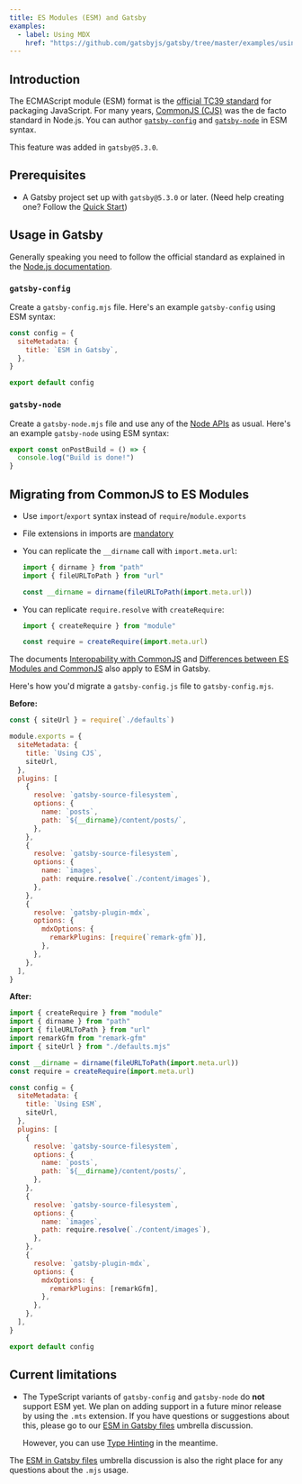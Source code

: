 ```yaml
---
title: ES Modules (ESM) and Gatsby
examples:
  - label: Using MDX
    href: "https://github.com/gatsbyjs/gatsby/tree/master/examples/using-mdx"
---
```


## Introduction

The ECMAScript module (ESM) format is the [official TC39 standard](https://tc39.es/ecma262/#sec-modules) for packaging JavaScript. For many years, [CommonJS (CJS)](https://nodejs.org/api/modules.html#modules-commonjs-modules) was the de facto standard in Node.js. You can author [`gatsby-config`](/docs/reference/config-files/gatsby-config/) and [`gatsby-node`](/docs/reference/config-files/gatsby-node/) in ESM syntax.

This feature was added in `gatsby@5.3.0`.

## Prerequisites

- A Gatsby project set up with `gatsby@5.3.0` or later. (Need help creating one? Follow the [Quick Start](/docs/quick-start/))

## Usage in Gatsby

Generally speaking you need to follow the official standard as explained in the [Node.js documentation](https://nodejs.org/api/esm.html).

### `gatsby-config`

Create a `gatsby-config.mjs` file. Here's an example `gatsby-config` using ESM syntax:

```js:title=gatsby-config.mjs
const config = {
  siteMetadata: {
    title: `ESM in Gatsby`,
  },
}

export default config
```

### `gatsby-node`

Create a `gatsby-node.mjs` file and use any of the [Node APIs](/docs/reference/config-files/gatsby-node/) as usual. Here's an example `gatsby-node` using ESM syntax:

```js:title=gatsby-node.mjs
export const onPostBuild = () => {
  console.log("Build is done!")
}
```

## Migrating from CommonJS to ES Modules

- Use `import`/`export` syntax instead of `require`/`module.exports`
- File extensions in imports are [mandatory](https://nodejs.org/api/esm.html#mandatory-file-extensions)
- You can replicate the `__dirname` call with `import.meta.url`:

  ```js
  import { dirname } from "path"
  import { fileURLToPath } from "url"

  const __dirname = dirname(fileURLToPath(import.meta.url))
  ```

- You can replicate `require.resolve` with `createRequire`:

  ```js
  import { createRequire } from "module"

  const require = createRequire(import.meta.url)
  ```

The documents [Interopability with CommonJS](https://nodejs.org/api/esm.html#interoperability-with-commonjs) and [Differences between ES Modules and CommonJS](https://nodejs.org/api/esm.html#differences-between-es-modules-and-commonjs) also apply to ESM in Gatsby.

Here's how you'd migrate a `gatsby-config.js` file to `gatsby-config.mjs`.

**Before:**

```js:title=gatsby-config.js
const { siteUrl } = require(`./defaults`)

module.exports = {
  siteMetadata: {
    title: `Using CJS`,
    siteUrl,
  },
  plugins: [
    {
      resolve: `gatsby-source-filesystem`,
      options: {
        name: `posts`,
        path: `${__dirname}/content/posts/`,
      },
    },
    {
      resolve: `gatsby-source-filesystem`,
      options: {
        name: `images`,
        path: require.resolve(`./content/images`),
      },
    },
    {
      resolve: `gatsby-plugin-mdx`,
      options: {
        mdxOptions: {
          remarkPlugins: [require(`remark-gfm`)],
        },
      },
    },
  ],
}
```

**After:**

```js:title=gatsby-config.mjs
import { createRequire } from "module"
import { dirname } from "path"
import { fileURLToPath } from "url"
import remarkGfm from "remark-gfm"
import { siteUrl } from "./defaults.mjs"

const __dirname = dirname(fileURLToPath(import.meta.url))
const require = createRequire(import.meta.url)

const config = {
  siteMetadata: {
    title: `Using ESM`,
    siteUrl,
  },
  plugins: [
    {
      resolve: `gatsby-source-filesystem`,
      options: {
        name: `posts`,
        path: `${__dirname}/content/posts/`,
      },
    },
    {
      resolve: `gatsby-source-filesystem`,
      options: {
        name: `images`,
        path: require.resolve(`./content/images`),
      },
    },
    {
      resolve: `gatsby-plugin-mdx`,
      options: {
        mdxOptions: {
          remarkPlugins: [remarkGfm],
        },
      },
    },
  ],
}

export default config
```

## Current limitations

- The TypeScript variants of `gatsby-config` and `gatsby-node` do **not** support ESM yet. We plan on adding support in a future minor release by using the `.mts` extension. If you have questions or suggestions about this, please go to our [ESM in Gatsby files](https://github.com/gatsbyjs/gatsby/discussions/37069) umbrella discussion.

  However, you can use [Type Hinting](/docs/how-to/custom-configuration/typescript/#type-hinting-in-js-files) in the meantime.

The [ESM in Gatsby files](https://github.com/gatsbyjs/gatsby/discussions/37069) umbrella discussion is also the right place for any questions about the `.mjs` usage.
